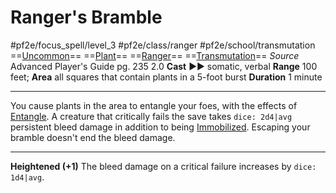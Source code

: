 # Ranger's Bramble
#pf2e/focus_spell/level_3 #pf2e/class/ranger #pf2e/school/transmutation 
==[Uncommon](../../../rules/traits/uncommon.md)== ==[Plant](../../../rules/traits/plant.md)== ==[Ranger](../../../rules/traits/ranger.md)== ==[Transmutation](../../../rules/traits/transmutation.md)==
*Source* Advanced Player's Guide pg. 235 2.0
**Cast** ►► somatic, verbal
**Range** 100 feet; **Area** all squares that contain plants in a 5-foot burst
**Duration** 1 minute

---
You cause plants in the area to entangle your foes, with the effects of [Entangle](../../Arcane_Tradition/Level%202/Entangle.md). A creature that critically fails the save takes `dice: 2d4|avg` persistent bleed damage in addition to being [Immobilized](../../../Conditions/Immobilized.md). Escaping your bramble doesn't end the bleed damage.

<hr>

**Heightened (+1)** The bleed damage on a critical failure increases by `dice: 1d4|avg`.
